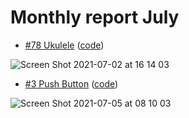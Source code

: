 # Monthly report July

- [#78 Ukulele](https://cssbattle.dev/play/78) ([code](https://github.com/trimn-1012/Css-battle-monthly-report-july/blob/main/78-Ukulele.html))

![Screen Shot 2021-07-02 at 16 14 03](https://user-images.githubusercontent.com/64879807/124251836-8af34f00-db50-11eb-9057-976313015793.png)

- [#3 Push Button](https://cssbattle.dev/play/3) ([code](https://github.com/trimn-1012/Css-battle-monthly-report-july/blob/main/3-Push-button.html))

![Screen Shot 2021-07-05 at 08 10 03](https://user-images.githubusercontent.com/64879807/124405303-6bcf0a00-dd68-11eb-892e-c4887f74bf0f.png)


